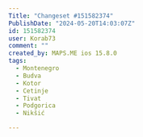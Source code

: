 ```yaml
---
Title: "Changeset #151582374"
PublishDate: "2024-05-20T14:03:07Z"
id: 151582374
user: Korab73
comment: ""
created_by: MAPS.ME ios 15.8.0
tags:
  - Montenegro
  - Budva
  - Kotor
  - Cetinje
  - Tivat
  - Podgorica
  - Nikšić

---
```

